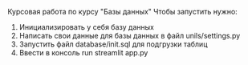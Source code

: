 Курсовая работа по курсу "Базы данных"
Чтобы запустить нужно:
1. Инициализировать у себя базу данных
2. Написать свои данные для базы данных в файл unils/settings.py
3. Запустить файл database/init.sql для подгрузки таблиц
4. Ввести в консоль run streamlit app.py
